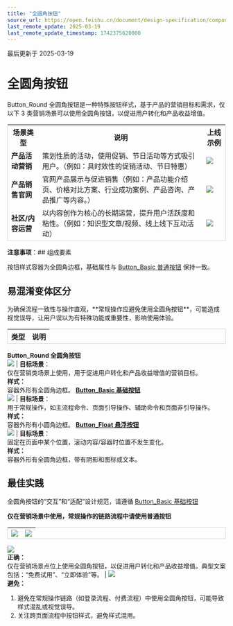 ```yaml
---
title: "全圆角按钮"
source_url: https://open.feishu.cn/document/design-specification/component---data-entry/button/button_round
last_remote_update: 2025-03-19
last_remote_update_timestamp: 1742375620000
---
```

最后更新于 2025-03-19

# 全圆角按钮
Button_Round 全圆角按钮是一种特殊按钮样式，基于产品的营销目标和需求，仅以下 3 类营销场景可以使用全圆角按钮，以促进用户转化和产品收益增值。

场景类型 | 说明 | 上线示例
--- | --- | ---
**产品活动营销** | 策划性质的活动，使用促销、节日活动等方式吸引用户。（例如：具时效性的促销活动、节日特惠） | ![](https://sf3-cn.feishucdn.com/obj/open-platform-opendoc/94dd1093825c8c0593610e4e9972dde4_8ny0HBVeOP.png?height=1800&lazyload=true&width=3200)
**产品销售官网** | 官网产品展示与促进销售（例如：产品功能介绍页、价格对比方案、行业成功案例、产品咨询、产品推广等内容。） | ![](https://sf3-cn.feishucdn.com/obj/open-platform-opendoc/87eabb4d6285eca75b7b7414adf48d28_jR1M7nPdkH.png?height=1800&lazyload=true&width=3200)
**社区/内容运营** | 以内容创作为核心的长期运营，提升用户活跃度和粘性。（例如：知识型文章/视频、线上线下互动活动） | ![](https://sf3-cn.feishucdn.com/obj/open-platform-opendoc/6ef4b03de9d7c1ed417e51d6aaa9e868_qbRh4ebYGL.png?height=1800&lazyload=true&width=3200)

**注意事项**：## 组成要素

按钮样式容器为全圆角边框，基础属性与 [Button_Basic 普通按钮](https://open.feishu.cn/document/tools-and-resources/design-specification/component---data-entry/button/button_basic) 保持一致。

## 易混淆变体区分
<!DOCTYPE html>
<html>
<head>
    <style>
        table {
            border-collapse: separate;
            border-spacing: 0;
            border: 1px solid #D5D5D6;
        }

td {
            border: 1px solid #EAEAEA;
            padding: 0px;
        }
    </style>
</head>
</html>
<md-alert>为确保流程一致性与操作直观，**常规操作应避免使用全圆角按钮**，可能造成视觉误导，让用户误以为有特殊功能或重要性，影响使用体验。

类型 | 说明
--- | ---
**Button_Round 全圆角按钮**  
![](https://sf3-cn.feishucdn.com/obj/open-platform-opendoc/2fd3fe00cfadcf556a25d49d6de893d2_hwNVzzJRa7.png?height=630&lazyload=true&width=1280) | **目标场景**：  
仅在营销类场景上使用，用于促进用户转化和产品收益增值的营销目标。  
**样式：**  
容器外形有全圆角边框。
**[Button_Basic 基础按钮](https://open.feishu.cn/document/tools-and-resources/design-specification/component---data-entry/button/button_basic)**  
![](https://sf3-cn.feishucdn.com/obj/open-platform-opendoc/10e1944e393133524fe13eafcd7aecc4_O7OhCVd19R.png?height=630&lazyload=true&width=1280) | **目标场景**：  
用于常规操作，如主流程命令、页面引导操作、辅助命令和页面非引导操作。  
**样式：**  
容器外形有小圆角边框。
**[Button_Float 悬浮按钮](https://open.feishu.cn/document/tools-and-resources/design-specification/component---data-entry/button/button_float)**  
![](https://sf3-cn.feishucdn.com/obj/open-platform-opendoc/30acfb1ce0440f97651ad756d7aadf3b_5L049wwpRO.png?height=630&lazyload=true&width=1280) | **目标场景**：  
固定在页面中某个位置，滚动内容/容器时位置不发生变化。  
**样式：**  
容器外形有全圆角边框，带有阴影和图标或文本。

## 最佳实践

全圆角按钮的“交互”和“适配”设计规范，请遵循 [Button_Basic 基础按钮](https://open.feishu.cn/document/tools-and-resources/design-specification/component---data-entry/button/button_basic)

**仅在营销场景中使用，常规操作的链路流程中请使用普通按钮**

![](https://sf3-cn.feishucdn.com/obj/open-platform-opendoc/cc81184695e1f6bf6556437221b5b574_Y5hKyoVu8b.png?height=800&lazyload=true&width=1680) | ![](https://sf3-cn.feishucdn.com/obj/open-platform-opendoc/a3cb3d338bbc48acf50184ba4badd9f9_yjxea6PGP4.png?height=800&lazyload=true&width=1680)
--- | ---
![](https://sf3-cn.feishucdn.com/obj/open-platform-opendoc/f280964f6dabb16bf6ea6801799276a3_3hYp5rFRao.png?height=20&lazyload=true&width=800)  
**正确：**   
仅在营销场景点位上使用全圆角按钮，以促进用户转化和产品收益增值。典型文案包括：“免费试用”、“立即体验”等。 | ![](https://sf3-cn.feishucdn.com/obj/open-platform-opendoc/5d576ae0cad45457a2c92e8b32194543_EWbyDet7Zc.png?height=20&lazyload=true&width=800)  
**避免：**   
1. 避免在常规操作链路（如登录流程、付费流程）中使用全圆角按钮，可能导致样式混乱或视觉误导。  
1. 关注跨页面流程中按钮样式，避免样式混用。
